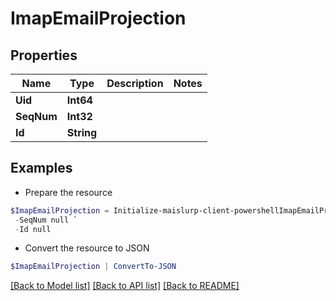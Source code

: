 # ImapEmailProjection
## Properties

Name | Type | Description | Notes
------------ | ------------- | ------------- | -------------
**Uid** | **Int64** |  | 
**SeqNum** | **Int32** |  | 
**Id** | **String** |  | 

## Examples

- Prepare the resource
```powershell
$ImapEmailProjection = Initialize-maislurp-client-powershellImapEmailProjection  -Uid null `
 -SeqNum null `
 -Id null
```

- Convert the resource to JSON
```powershell
$ImapEmailProjection | ConvertTo-JSON
```

[[Back to Model list]](../README#documentation-for-models) [[Back to API list]](../README#documentation-for-api-endpoints) [[Back to README]](../README)

